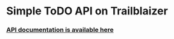 # Simple ToDO API on Trailblaizer

### [API documentation is available here](http://trails-todo.herokuapp.com/api/documentation/v1)

